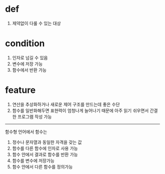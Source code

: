 # def
 1. 제약없이 다룰 수 있는 대상

# condition
 1. 인자로 넘길 수 있음
 2. 변수에 저장 가능
 3. 함수에서 반환 가능

# feature
 1. 연산을 추상화하거나 새로운 제어 구조를 만드는데 좋은 수단
 2. 함수를 일반화해두면 표현력이 엄청나게 늘어나기 때문에 아주 읽기 쉬우면서 간결한 프로그램 작성 가능

----------------------------------

함수형 언어에서 함수는 

 1. 정수나 문자열과 동일한 자격을 갖는 값
 2. 함수를 다른 함수에 인자로 사용 가능
 3. 함수 안에서 결과로 함수를 반환 가능
 4. 함수를 변수에 저장가능 
 5. 함수 안에서 다른 함수를 정의가능 